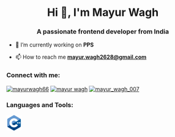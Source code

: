 <h1 align="center">Hi 👋, I'm Mayur Wagh</h1>
<h3 align="center">A passionate frontend developer from India</h3>

- 🔭 I’m currently working on **PPS**

- 📫 How to reach me **mayur.wagh2628@gmail.com**

<h3 align="left">Connect with me:</h3>
<p align="left">
<a href="https://dev.to/mayurwagh66" target="blank"><img align="center" src="https://raw.githubusercontent.com/rahuldkjain/github-profile-readme-generator/master/src/images/icons/Social/devto.svg" alt="mayurwagh66" height="30" width="40" /></a>
<a href="https://linkedin.com/in/mayur wagh" target="blank"><img align="center" src="https://raw.githubusercontent.com/rahuldkjain/github-profile-readme-generator/master/src/images/icons/Social/linked-in-alt.svg" alt="mayur wagh" height="30" width="40" /></a>
<a href="https://instagram.com/mayur_wagh_007" target="blank"><img align="center" src="https://raw.githubusercontent.com/rahuldkjain/github-profile-readme-generator/master/src/images/icons/Social/instagram.svg" alt="mayur_wagh_007" height="30" width="40" /></a>
</p>

<h3 align="left">Languages and Tools:</h3>
<p align="left"> <a href="https://www.w3schools.com/cpp/" target="_blank" rel="noreferrer"> <img src="https://raw.githubusercontent.com/devicons/devicon/master/icons/cplusplus/cplusplus-original.svg" alt="cplusplus" width="40" height="40"/> </a> </p>
